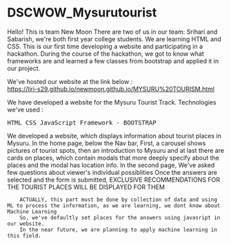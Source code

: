 # DSCWOW_Mysurutourist
Hello!
This is team New Moon
There are two of us in our team: Srihari and Sabarish, we're both first year college students. We are learning HTML and CSS.
This is our first time developing a website and participating in a hackathon. During the course of the hackathon, we got to know
what frameworks are and learned a few classes from bootstrap and applied it in our project.

We've hosted our website at the link below :<br>
<a href="https://liri-s29.github.io/newmoon.github.io/MYSURU%20TOURISM.html">https://liri-s29.github.io/newmoon.github.io/MYSURU%20TOURISM.html</a>

We have developed a website for the Mysuru Tourist Track.
Technologies we've used :
     <pre>HTML
                  CSS
                  JavaScript
                  Framework - BOOTSTRAP </pre>

We developed a website, which displays information about tourist places in Mysuru.
In the home page,
      below the Nav bar,
      First, a carousel shows pictures of tourist spots, then an introduction to Mysuru and at last
      there are cards on places, which contain modals that more deeply specify about the places and
      the modal has location info.
In the second page,<!-- This is our Speciality-->
      We've asked few questions about viewer's individual possiblities
      Once the answers are selected and the form is submitted,
        EXCLUSIVE RECOMMENDATIONS FOR THE TOURIST PLACES WILL BE DISPLAYED FOR THEM
        
        ACTUALLY, this part must be done by collection of data and using ML to process the information, as we are learning, we dont know about Machine Learning
        So, we've defaultly set places for the answers using javasript in our website.
        In the near future, we are planning to apply machine learning in this field.
      
